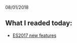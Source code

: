 08/01/2018

## What I readed today:

* [ES2017 new features](https://hackernoon.com/es8-was-released-and-here-are-its-main-new-features-ee9c394adf66)
